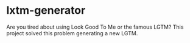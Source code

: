 # lxtm-generator
Are you tired about using Look Good To Me or the famous LGTM? This project solved this problem generating a new LGTM.
